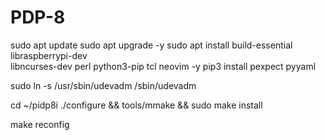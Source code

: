 # PDP-8 

sudo apt update
sudo apt upgrade -y
sudo apt install build-essential libraspberrypi-dev \
     libncurses-dev perl python3-pip tcl neovim -y
pip3 install pexpect pyyaml

sudo ln -s /usr/sbin/udevadm /sbin/udevadm

cd ~/pidp8i
./configure && tools/mmake && sudo make install


make reconfig

